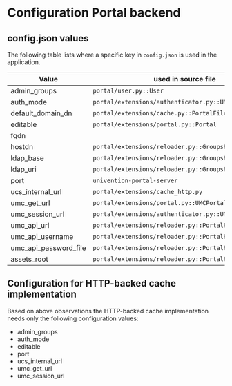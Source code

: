# Configuration Portal backend

## config.json values

The following table lists where a specific key in `config.json` is used in the application.



| Value                 | used in source file                                    | Webserver | Reloader | portals.json |
|-----------------------|--------------------------------------------------------|:---------:|:--------:|:------------:|
| admin_groups          | `portal/user.py::User`                                 |     x     |          |              |
| auth_mode             | `portal/extensions/authenticator.py::UMCAuthenticator` |     x     |          |      x       |
| default_domain_dn     | `portal/extensions/cache.py::PortalFileCache`          |           |          |      x       |
| editable              | `portal/extensions/portal.py::Portal`                  |     x     |          |              |
| fqdn                  |                                                        |           |          |              |
| hostdn                | `portal/extensions/reloader.py::GroupsReloaderLDAP`    |           |    x     |      x       |
| ldap_base             | `portal/extensions/reloader.py::GroupsReloaderLDAP`    |           |    x     |      x       |
| ldap_uri              | `portal/extensions/reloader.py::GroupsReloaderLDAP`    |           |    x     |      x       |
| port                  | `univention-portal-server`                             |     x     |          |              |
| ucs_internal_url      | `portal/extensions/cache_http.py`                      |     x     |          |              |
| umc_get_url           | `portal/extensions/portal.py::UMCPortal`               |     x     |          |              |
| umc_session_url       | `portal/extensions/authenticator.py::UMCAuthenticator` |     x     |          |      x       |
| umc_api_url           | `portal/extensions/reloader.py::PortalReloaderUDM`     |           |    x     |              |
| umc_api_username      | `portal/extensions/reloader.py::PortalReloaderUDM`     |           |    x     |              |
| umc_api_password_file | `portal/extensions/reloader.py::PortalReloaderUDM`     |           |    x     |              |
| assets_root           | `portal/extensions/reloader.py::PortalReloaderUDM`     |           |    x     |              |


## Configuration for HTTP-backed cache implementation

Based on above observations the HTTP-backed cache implementation needs only the following configuration values:

- admin_groups
- auth_mode
- editable
- port
- ucs_internal_url
- umc_get_url
- umc_session_url
